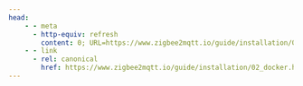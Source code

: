 ```yaml
---
head:
    - - meta
      - http-equiv: refresh
        content: 0; URL=https://www.zigbee2mqtt.io/guide/installation/02_docker.html
    - - link
      - rel: canonical
        href: https://www.zigbee2mqtt.io/guide/installation/02_docker.html
---
```

